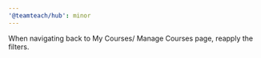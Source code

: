 ```yaml
---
'@teamteach/hub': minor
---
```


When navigating back to My Courses/ Manage Courses page, reapply the filters.
